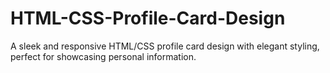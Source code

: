 # HTML-CSS-Profile-Card-Design
A sleek and responsive HTML/CSS profile card design with elegant styling, perfect for showcasing personal information.
